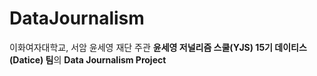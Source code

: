 # DataJournalism
이화여자대학교, 서암 윤세영 재단 주관 **윤세영 저널리즘 스쿨(YJS) 15기 데이티스(Datice) 팀**의 **Data Journalism Project**

